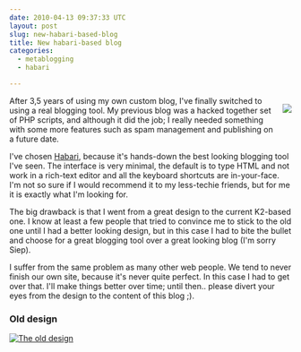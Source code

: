 ```yaml
---
date: 2010-04-13 09:37:33 UTC
layout: post
slug: new-habari-based-blog
title: New habari-based blog
categories:
  - metablogging
  - habari

---
```

<p style="float: right; padding: 0 0 10px 10px"><img src="http://habariproject.org/en/user/themes/rino/images/habari-with-tagline.png"></p>

<p>After 3,5 years of using my own custom blog, I've finally switched to using a real blogging tool. My previous blog was a hacked together set of PHP scripts, and although it did the job; I really needed something with some more features such as spam management and publishing on a future date.</p>

<p>I've chosen <a href="http://habariproject.org/en/">Habari</a>, because it's hands-down the best looking blogging tool I've seen. The interface is very minimal, the default is to type HTML and not work in a rich-text editor and all the keyboard shortcuts are in-your-face. I'm not so sure if I would recommend it to my less-techie friends, but for me it is exactly what I'm looking for.</p>

<p>The big drawback is that I went from a great design to the current K2-based one. I know at least a few people that tried to convince me to stick to the old one until I had a better looking design, but in this case I had to bite the bullet and choose for a great blogging tool over a great looking blog (I'm sorry Siep).</p>

<p>I suffer from the same problem as many other web people. We tend to never finish our own site, because it's never quite perfect. In this case I had to get over that. I'll make things better over time; until then.. please divert your eyes from the design to the content of this blog ;).</p>

<h3>Old design</h3>

<a href="http://www.rooftopsolutions.nl/blog/user/files/posts/bijsterespoorv2.png"><img alt="The old design" src="http://www.rooftopsolutions.nl/blog/user/files/posts/bijsterespoorv2.png" /></a>
